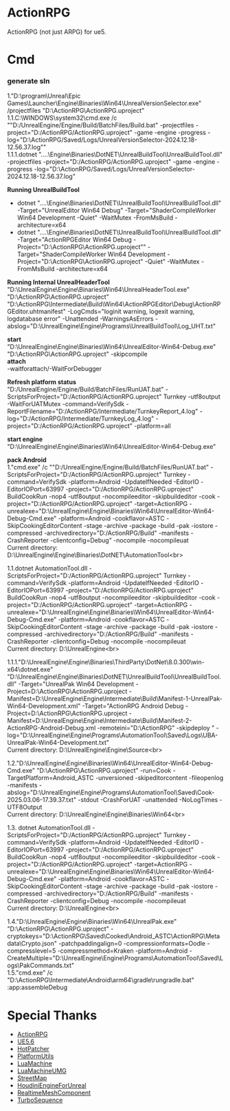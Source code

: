 # ActionRPG
ActionRPG (not just ARPG) for ue5.

# Cmd

### generate sln
1."D:\program\Unreal\Epic Games\Launcher\Engine\Binaries\Win64\UnrealVersionSelector.exe" /projectfiles "D:\ActionRPG\ActionRPG.uproject"<br>
1.1.C:\WINDOWS\system32\cmd.exe /c ""D:/UnrealEngine/Engine/Build/BatchFiles/Build.bat"  -projectfiles -project="D:/ActionRPG/ActionRPG.uproject" -game -engine -progress -log="D:\ActionRPG/Saved/Logs/UnrealVersionSelector-2024.12.18-12.56.37.log""<br>
1.1.1.dotnet  "..\..\Engine\Binaries\DotNET\UnrealBuildTool\UnrealBuildTool.dll" -projectfiles -project="D:/ActionRPG/ActionRPG.uproject" -game -engine -progress -log="D:\ActionRPG/Saved/Logs/UnrealVersionSelector-2024.12.18-12.56.37.log"<br>


**Running UnrealBuildTool**<br>
- dotnet  "..\..\Engine\Binaries\DotNET\UnrealBuildTool\UnrealBuildTool.dll" -Target="UnrealEditor Win64 Debug" -Target="ShaderCompileWorker Win64 Development -Quiet" -WaitMutex -FromMsBuild -architecture=x64<br>
- dotnet  "..\..\Engine\Binaries\DotNET\UnrealBuildTool\UnrealBuildTool.dll" -Target="ActionRPGEditor Win64 Debug -Project=\"D:\ActionRPG\ActionRPG.uproject\"" -Target="ShaderCompileWorker Win64 Development -Project=\"D:\ActionRPG\ActionRPG.uproject\" -Quiet" -WaitMutex -FromMsBuild -architecture=x64<br>

**Running Internal UnrealHeaderTool**<br>
"D:\UnrealEngine\Engine\Binaries\Win64\UnrealHeaderTool.exe" "D:\ActionRPG\ActionRPG.uproject" "D:\ActionRPG\Intermediate\Build\Win64\ActionRPGEditor\Debug\ActionRPGEditor.uhtmanifest" -LogCmds="loginit warning, logexit warning, logdatabase error" -Unattended -WarningsAsErrors -abslog="D:\UnrealEngine\Engine\Programs\UnrealBuildTool\Log_UHT.txt"<br>

**start**<br>
"D:\UnrealEngine\Engine\Binaries\Win64\UnrealEditor-Win64-Debug.exe" "D:\ActionRPG\ActionRPG.uproject" -skipcompile<br>
**attach**<br>
-waitforattach/-WaitForDebugger<br>

**Refresh platform status**<br>
"D:/UnrealEngine/Engine/Build/BatchFiles/RunUAT.bat"  -ScriptsForProject="D:/ActionRPG/ActionRPG.uproject" Turnkey -utf8output -WaitForUATMutex -command=VerifySdk -ReportFilename="D:/ActionRPG/Intermediate/TurnkeyReport_4.log" -log="D:/ActionRPG/Intermediate/TurnkeyLog_4.log" -project="D:/ActionRPG/ActionRPG.uproject"  -platform=all<br>

**start engine**<br>
"D:\UnrealEngine\Engine\Binaries\Win64\UnrealEditor-Win64-Debug.exe"<br>

**pack Android**<br>
1."cmd.exe"  /c ""D:/UnrealEngine/Engine/Build/BatchFiles/RunUAT.bat"  -ScriptsForProject="D:/ActionRPG/ActionRPG.uproject" Turnkey -command=VerifySdk -platform=Android -UpdateIfNeeded -EditorIO -EditorIOPort=63997  -project="D:/ActionRPG/ActionRPG.uproject" BuildCookRun -nop4 -utf8output -nocompileeditor -skipbuildeditor -cook  -project="D:/ActionRPG/ActionRPG.uproject" -target=ActionRPG  -unrealexe="D:\UnrealEngine\Engine\Binaries\Win64\UnrealEditor-Win64-Debug-Cmd.exe" -platform=Android  -cookflavor=ASTC -SkipCookingEditorContent -stage -archive -package -build -pak -iostore -compressed -archivedirectory="D:/ActionRPG/Build" -manifests -CrashReporter -clientconfig=Debug" -nocompile -nocompileuat<br>
Current directory: D:\UnrealEngine\Engine\Binaries\DotNET\AutomationTool\<br>

1.1.dotnet  AutomationTool.dll -ScriptsForProject="D:/ActionRPG/ActionRPG.uproject" Turnkey -command=VerifySdk -platform=Android -UpdateIfNeeded -EditorIO -EditorIOPort=63997  -project="D:/ActionRPG/ActionRPG.uproject" BuildCookRun -nop4 -utf8output -nocompileeditor -skipbuildeditor -cook  -project="D:/ActionRPG/ActionRPG.uproject" -target=ActionRPG  -unrealexe="D:\UnrealEngine\Engine\Binaries\Win64\UnrealEditor-Win64-Debug-Cmd.exe" -platform=Android  -cookflavor=ASTC -SkipCookingEditorContent -stage -archive -package -build -pak -iostore -compressed -archivedirectory="D:/ActionRPG/Build" -manifests -CrashReporter -clientconfig=Debug -nocompile -nocompileuat<br>
Current directory: D:\UnrealEngine\<br>

1.1.1."D:\UnrealEngine\Engine\Binaries\ThirdParty\DotNet\8.0.300\win-x64\dotnet.exe" "D:\UnrealEngine\Engine\Binaries\DotNET\UnrealBuildTool\UnrealBuildTool.dll" -Target="UnrealPak Win64 Development -Project=D:\ActionRPG\ActionRPG.uproject -Manifest=D:\UnrealEngine\Engine\Intermediate\Build\Manifest-1-UnrealPak-Win64-Development.xml" -Target="ActionRPG Android Debug -Project=D:\ActionRPG\ActionRPG.uproject -Manifest=D:\UnrealEngine\Engine\Intermediate\Build\Manifest-2-ActionRPG-Android-Debug.xml  -remoteini=\"D:\ActionRPG\"  -skipdeploy " -log="D:\UnrealEngine\Engine\Programs\AutomationTool\Saved\Logs\UBA-UnrealPak-Win64-Development.txt"<br>
Current directory: D:\UnrealEngine\Engine\Source\<br>

1.2."D:\UnrealEngine\Engine\Binaries\Win64\UnrealEditor-Win64-Debug-Cmd.exe" "D:\ActionRPG\ActionRPG.uproject" -run=Cook  -TargetPlatform=Android_ASTC  -unversioned -skipeditorcontent -fileopenlog -manifests -abslog="D:\UnrealEngine\Engine\Programs\AutomationTool\Saved\Cook-2025.03.06-17.39.37.txt" -stdout -CrashForUAT -unattended -NoLogTimes  -UTF8Output<br>
Current directory: D:\UnrealEngine\Engine\Binaries\Win64\<br>

1.3. dotnet  AutomationTool.dll -ScriptsForProject="D:/ActionRPG/ActionRPG.uproject" Turnkey -command=VerifySdk -platform=Android -UpdateIfNeeded -EditorIO -EditorIOPort=63997  -project="D:/ActionRPG/ActionRPG.uproject" BuildCookRun -nop4 -utf8output -nocompileeditor -skipbuildeditor -cook  -project="D:/ActionRPG/ActionRPG.uproject" -target=ActionRPG  -unrealexe="D:\UnrealEngine\Engine\Binaries\Win64\UnrealEditor-Win64-Debug-Cmd.exe" -platform=Android  -cookflavor=ASTC -SkipCookingEditorContent -stage -archive -package -build -pak -iostore -compressed -archivedirectory="D:/ActionRPG/Build" -manifests -CrashReporter -clientconfig=Debug -nocompile -nocompileuat<br>
Current directory: D:\UnrealEngine\<br>

1.4."D:\UnrealEngine\Engine\Binaries\Win64\UnrealPak.exe" "D:\ActionRPG\ActionRPG.uproject"  -cryptokeys="D:\ActionRPG\Saved\Cooked\Android_ASTC\ActionRPG\Metadata\Crypto.json" -patchpaddingalign=0 -compressionformats=Oodle -compresslevel=5 -compressmethod=Kraken  -platform=Android  -CreateMultiple="D:\UnrealEngine\Engine\Programs\AutomationTool\Saved\Logs\PakCommands.txt"<br>
1.5."cmd.exe" /c "D:\ActionRPG\Intermediate\Android\arm64\gradle\rungradle.bat" :app:assembleDebug<br>


# Special Thanks
- [ActionRPG](https://docs.unrealengine.com/4.27/zh-CN/Resources/SampleGames/ARPG/)
- [UE5.6](https://www.unrealengine.com/zh-CN/unreal-engine-5)
- [HotPatcher](https://github.com/hxhb/HotPatcher)
- [PlatformUtils](https://github.com/hxhb/PlatformUtils)
- [LuaMachine](https://github.com/rdeioris/LuaMachine)
- [LuaMachineUMG](https://github.com/rdeioris/LuaMachineUMG)
- [StreetMap](https://github.com/ue4plugins/StreetMap)
- [HoudiniEngineForUnreal](https://github.com/sideeffects/HoudiniEngineForUnreal)
- [RealtimeMeshComponent](https://github.com/TriAxis-Games/RealtimeMeshComponent)
- [TurboSequence](https://github.com/LukasFratzl/TurboSequence)

